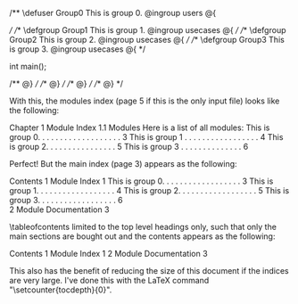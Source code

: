 /** \defuser Group0 This is group 0.
@ingroup users
 @{

 */
/** \defgroup Group1 This is group 1.
@ingroup usecases
@{ */
/** \defgroup Group2 This is group 2.
@ingroup usecases
@{ */
/** \defgroup Group3 This is group 3.
@ingroup usecases
@{ */

int main();

/** @} */
/** @} */
/** @} */
/** @} */

With this, the modules index (page 5 if this is the only input file) looks
like
the following:

Chapter 1
Module Index
1.1 Modules
Here is a list of all modules:
This is group 0. . . . . . . . . . . . . . . . . . . 3
   This is group 1 . . . . . . . . . . . . . . . . . 4
      This is group 2. . . . . . . . . . . . . . . . 5
         This is group 3 . . . . . . . . . . . . . . 6

Perfect!  But the main index (page 3) appears as the following:

Contents
1 Module Index 1
   This is group 0. . . . . . . . . . . . . . . . . . 3
   This is group 1. . . . . . . . . . . . . . . . . . 4
   This is group 2. . . . . . . . . . . . . . . . . . 5
   This is group 3. . . . . . . . . . . . . . . . . . 6   
2 Module Documentation 3


\tableofcontents limited to the top level headings only, such that only the
main
sections are bought out and the contents appears as the following:

Contents
1 Module Index 1
2 Module Documentation 3

This also has the benefit of reducing the size of this document if the
indices
are very large.  I've done this with the LaTeX command
"\setcounter{tocdepth}{0}".

